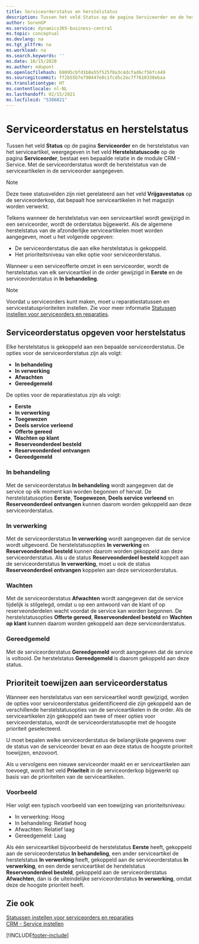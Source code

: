 ```yaml
---
title: Serviceorderstatus en herstelstatus
description: Tussen het veld Status op de pagina Serviceorder en de herstelstatus van het serviceartikel, weergegeven in het veld Herstelstatuscode op de pagina Serviceorder, bestaat een bepaalde relatie in de module CRM - Service. Met de serviceorderstatus wordt de herstelstatus van de serviceartikelen in de serviceorder aangegeven.
author: SorenGP
ms.service: dynamics365-business-central
ms.topic: conceptual
ms.devlang: na
ms.tgt_pltfrm: na
ms.workload: na
ms.search.keywords: ''
ms.date: 10/15/2020
ms.author: edupont
ms.openlocfilehash: b9095cbfd1b8a55f525f0a3c4dcfad6cf56fc449
ms.sourcegitcommit: ff2b55b7e790447e0c1fcd5c2ec7f7610338ebaa
ms.translationtype: HT
ms.contentlocale: nl-NL
ms.lasthandoff: 02/15/2021
ms.locfileid: "5386821"
---
```

# <a name="service-order-status-and-repair-status"></a>Serviceorderstatus en herstelstatus

Tussen het veld **Status** op de pagina **Serviceorder** en de herstelstatus van het serviceartikel, weergegeven in het veld **Herstelstatuscode** op de pagina **Serviceorder**, bestaat een bepaalde relatie in de module CRM - Service. Met de serviceorderstatus wordt de herstelstatus van de serviceartikelen in de serviceorder aangegeven.  

> [!NOTE]  
> Deze twee statusvelden zijn niet gerelateerd aan het veld **Vrijgavestatus** op de serviceorderkop, dat bepaalt hoe serviceartikelen in het magazijn worden verwerkt.  

Telkens wanneer de herstelstatus van een serviceartikel wordt gewijzigd in een serviceorder, wordt de orderstatus bijgewerkt. Als de algemene herstelstatus van de afzonderlijke serviceartikelen moet worden aangegeven, moet u het volgende opgeven:  

* De serviceorderstatus die aan elke herstelstatus is gekoppeld.  
* Het prioriteitsniveau van elke optie voor serviceorderstatus.  

Wanneer u een serviceofferte omzet in een serviceorder, wordt de herstelstatus van elk serviceartikel in de order gewijzigd in **Eerste** en de serviceorderstatus in **In behandeling**.  

> [!NOTE]
> Voordat u serviceorders kunt maken, moet u reparatiestatussen en servicestatusprioriteiten instellen. Zie voor meer informatie [Statussen instellen voor serviceorders en reparaties](service-order-repair-status.md).

## <a name="specifying-service-order-status-for-repair-status"></a>Serviceorderstatus opgeven voor herstelstatus

Elke herstelstatus is gekoppeld aan een bepaalde serviceorderstatus. De opties voor de serviceorderstatus zijn als volgt:

* **In behandeling**
* **In verwerking**
* **Afwachten**
* **Gereedgemeld**

De opties voor de reparatiestatus zijn als volgt:

* **Eerste**
* **In verwerking**
* **Toegewezen**
* **Deels service verleend**
* **Offerte gereed**
* **Wachten op klant**
* **Reserveonderdeel besteld**
* **Reserveonderdeel ontvangen**
* **Gereedgemeld**  

### <a name="pending"></a>In behandeling

Met de serviceorderstatus **In behandeling** wordt aangegeven dat de service op elk moment kan worden begonnen of hervat. De herstelstatusopties **Eerste**, **Toegewezen**, **Deels service verleend** en **Reserveonderdeel ontvangen** kunnen daarom worden gekoppeld aan deze serviceorderstatus.  

### <a name="in-process"></a>In verwerking

Met de serviceorderstatus **In verwerking** wordt aangegeven dat de service wordt uitgevoerd. De herstelstatusopties **In verwerking** en **Reserveonderdeel besteld** kunnen daarom worden gekoppeld aan deze serviceorderstatus. Als u de status **Reserveonderdeel besteld** koppelt aan de serviceorderstatus **In verwerking**, moet u ook de status **Reserveonderdeel ontvangen** koppelen aan deze serviceorderstatus.  

### <a name="on-hold"></a>Wachten

Met de serviceorderstatus **Afwachten** wordt aangegeven dat de service tijdelijk is stilgelegd, omdat u op een antwoord van de klant of op reserveonderdelen wacht voordat de service kan worden begonnen. De herstelstatusopties **Offerte gereed**, **Reserveonderdeel besteld** en **Wachten op klant** kunnen daarom worden gekoppeld aan deze serviceorderstatus.  

### <a name="finished"></a>Gereedgemeld

Met de serviceorderstatus **Gereedgemeld** wordt aangegeven dat de service is voltooid. De herstelstatus **Gereedgemeld** is daarom gekoppeld aan deze status.  

## <a name="assigning-priority-to-service-order-status"></a>Prioriteit toewijzen aan serviceorderstatus

Wanneer een herstelstatus van een serviceartikel wordt gewijzigd, worden de opties voor serviceorderstatus geïdentificeerd die zijn gekoppeld aan de verschillende herstelstatusopties van de serviceartikelen in de order. Als de serviceartikelen zijn gekoppeld aan twee of meer opties voor serviceorderstatus, wordt de serviceorderstatusoptie met de hoogste prioriteit geselecteerd.  

U moet bepalen welke serviceorderstatus de belangrijkste gegevens over de status van de serviceorder bevat en aan deze status de hoogste prioriteit toewijzen, enzovoort.  

Als u vervolgens een nieuwe serviceorder maakt en er serviceartikelen aan toevoegt, wordt het veld **Prioriteit** in de serviceorderkop bijgewerkt op basis van de prioriteiten van de serviceartikelen.  

### <a name="example"></a>Voorbeeld

Hier volgt een typisch voorbeeld van een toewijzing van prioriteitsniveau:  

* In verwerking: Hoog  
* In behandeling: Relatief hoog  
* Afwachten: Relatief laag  
* Gereedgemeld: Laag  

Als één serviceartikel bijvoorbeeld de herstelstatus **Eerste** heeft, gekoppeld aan de serviceorderstatus **In behandeling**, een ander serviceartikel de herstelstatus **In verwerking** heeft, gekoppeld aan de serviceorderstatus **In verwerking**, en een derde serviceartikel de herstelstatus **Reserveonderdeel besteld**, gekoppeld aan de serviceorderstatus **Afwachten**, dan is de uiteindelijke serviceorderstatus **In verwerking**, omdat deze de hoogste prioriteit heeft.  

## <a name="see-also"></a>Zie ook

[Statussen instellen voor serviceorders en reparaties](service-order-repair-status.md)  
[CRM - Service instellen](service-setup-service.md)  


[!INCLUDE[footer-include](includes/footer-banner.md)]
